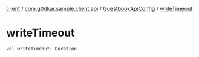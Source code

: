 [client](../../index.md) / [com.g0dkar.sample.client.api](../index.md) / [GuestbookApiConfig](index.md) / [writeTimeout](./write-timeout.md)

# writeTimeout

`val writeTimeout: Duration`